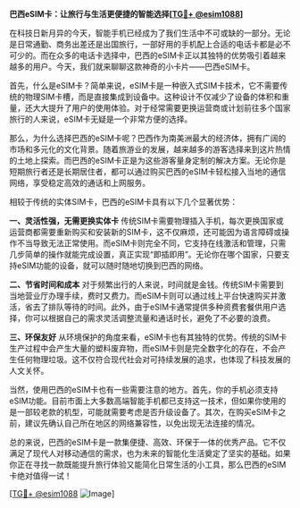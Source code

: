 **巴西eSIM卡：让旅行与生活更便捷的智能选择[[TG💪+ @esim1088](https://t.me/s/esim1088)]**

在科技日新月异的今天，智能手机已经成为了我们生活中不可或缺的一部分。无论是日常通勤、商务出差还是出国旅行，一部好用的手机配上合适的电话卡都是必不可少的。而在众多的电话卡选择中，巴西的eSIM卡正以其独特的优势吸引着越来越多的用户。今天，我们就来聊聊这款神奇的小卡片——巴西eSIM卡。

首先，什么是eSIM卡？简单来说，eSIM卡是一种嵌入式SIM卡技术，它不需要传统的物理SIM卡槽，而是直接集成到设备中。这种设计不仅减少了设备的体积和重量，还大大提升了用户的使用体验。对于经常需要更换运营商或计划前往多个国家旅行的人来说，eSIM卡无疑是一个非常方便的选择。

那么，为什么选择巴西的eSIM卡呢？巴西作为南美洲最大的经济体，拥有广阔的市场和多元化的文化背景。随着旅游业的发展，越来越多的游客选择来到这片热情的土地上探索。而巴西的eSIM卡正是为这些游客量身定制的解决方案。无论你是短期旅行者还是长期居住者，都可以通过购买巴西的eSIM卡轻松接入当地的通信网络，享受稳定高效的通话和上网服务。

相较于传统的实体SIM卡，巴西的eSIM卡具有以下几个显著优势：

**一、灵活性强，无需更换实体卡**
传统SIM卡需要物理插入手机，每次更换国家或运营商都需要重新购买和安装新的SIM卡，这不仅麻烦，还可能因为语言障碍或操作不当导致无法正常使用。而eSIM卡则完全不同，它支持在线激活和管理，只需几步简单的操作就能完成设置，真正实现“即插即用”。无论你在哪个国家，只要支持eSIM功能的设备，就可以随时随地切换到巴西的网络。

**二、节省时间和成本**
对于频繁出行的人来说，时间就是金钱。传统SIM卡需要到当地营业厅办理手续，费时又费力。而eSIM卡则可以通过线上平台快速购买并激活，省去了排队等待的时间。此外，由于eSIM卡通常提供多种资费套餐供用户选择，你可以根据自己的需求灵活调整流量和通话时长，避免了不必要的浪费。

**三、环保友好**
从环境保护的角度来看，eSIM卡也有其独特的优势。传统的SIM卡生产过程中会产生大量的塑料废弃物，而eSIM卡则是完全数字化的存在，不会产生任何物理垃圾。这不仅符合现代社会对可持续发展的追求，也体现了科技发展的人文关怀。

当然，使用巴西的eSIM卡也有一些需要注意的地方。首先，你的手机必须支持eSIM功能。目前市面上大多数高端智能手机都已支持这一技术，但如果你使用的是一部较老款的机型，可能就需要考虑是否升级设备了。其次，在购买eSIM卡之前，建议先确认自己所在地区的网络兼容性，以免出现无法连接的情况。

总的来说，巴西的eSIM卡是一款集便捷、高效、环保于一体的优秀产品。它不仅满足了现代人对移动通信的需求，也为未来的智能化生活奠定了坚实的基础。如果你正在寻找一款既能提升旅行体验又能简化日常生活的小工具，那么巴西的eSIM卡绝对值得一试！

[[TG💪+ @esim1088](https://t.me/s/esim1088) ![Image](https://i.postimg.cc/4NQfJmqS/Snipaste-2025-05-13-00-14-12.png)]